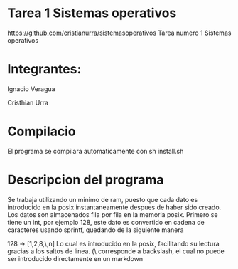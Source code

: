 # Tarea 1 Sistemas operativos
https://github.com/cristianurra/sistemasoperativos
Tarea numero 1 Sistemas operativos
# Integrantes:
Ignacio Veragua

Cristhian Urra

# Compilacio

El programa se compilara automaticamente con sh install.sh


# Descripcion del programa

Se trabaja utilizando un minimo de ram, puesto que cada dato es introducido en la posix instantaneamente despues de haber sido creado. 
Los datos son almacenados fila por fila en la memoria posix.
Primero se tiene un int, por ejemplo 128, este dato es convertido en cadena de caracteres usando sprintf, quedando de la siguiente manera

128 -> [1,2,8,&#92;,n]
Lo cual es introducido en la posix, facilitando su lectura gracias a los saltos de linea. (&#92; corresponde a backslash, el cual no puede ser introducido directamente en un markdown
